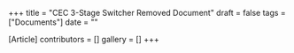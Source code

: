 +++
title = "CEC 3-Stage Switcher Removed Document"
draft = false
tags = ["Documents"]
date = ""

[Article]
contributors = []
gallery = []
+++
